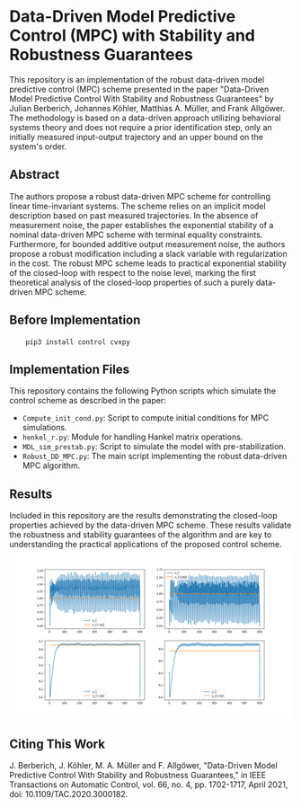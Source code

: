 
# Data-Driven Model Predictive Control (MPC) with Stability and Robustness Guarantees

This repository is an implementation of the robust data-driven model predictive control (MPC) scheme presented in the paper "Data-Driven Model Predictive Control With Stability and Robustness Guarantees" by Julian Berberich, Johannes Köhler, Matthias A. Müller, and Frank Allgöwer. The methodology is based on a data-driven approach utilizing behavioral systems theory and does not require a prior identification step, only an initially measured input-output trajectory and an upper bound on the system's order.

## Abstract
The authors propose a robust data-driven MPC scheme for controlling linear time-invariant systems. The scheme relies on an implicit model description based on past measured trajectories. In the absence of measurement noise, the paper establishes the exponential stability of a nominal data-driven MPC scheme with terminal equality constraints. Furthermore, for bounded additive output measurement noise, the authors propose a robust modification including a slack variable with regularization in the cost. The robust MPC scheme leads to practical exponential stability of the closed-loop with respect to the noise level, marking the first theoretical analysis of the closed-loop properties of such a purely data-driven MPC scheme.

## Before Implementation
```
    pip3 install control cvxpy
```

## Implementation Files
This repository contains the following Python scripts which simulate the control scheme as described in the paper:
- `Compute_init_cond.py`: Script to compute initial conditions for MPC simulations.
- `henkel_r.py`: Module for handling Hankel matrix operations.
- `MDL_sim_prestab.py`: Script to simulate the model with pre-stabilization.
- `Robust_DD_MPC.py`: The main script implementing the robust data-driven MPC algorithm.

## Results
Included in this repository are the results demonstrating the closed-loop properties achieved by the data-driven MPC scheme. These results validate the robustness and stability guarantees of the algorithm and are key to understanding the practical applications of the proposed control scheme.
![gg](Figure_2.png)
## Citing This Work
J. Berberich, J. Köhler, M. A. Müller and F. Allgöwer, "Data-Driven Model Predictive Control With Stability and Robustness Guarantees," in IEEE Transactions on Automatic Control, vol. 66, no. 4, pp. 1702-1717, April 2021, doi: 10.1109/TAC.2020.3000182.
